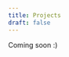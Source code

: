 ```yaml
---
title: Projects
draft: false
---
```


Coming soon :)

<!--Hello 👋 Welcome to my projects page.

## Applications

### Procedural Audio Workstation

{{< image-wide src="/images/workstation-1.png" >}}

A tool for procedurally generated music. Maecenas sit amet justo a diam malesuada pulvinar. Vivamus nec lorem ornare ex facilisis ultricies at pellentesque felis. Aliquam vitae risus nisi. Curabitur a libero vitae mauris dictum eleifend. Curabitur et porttitor sapien.

Tags (no underling). Links to demo, site, source, etc (underlined)

---

### Procedural Audio Player

{{< image-wide src="/images/workstation-1.png" >}}

A tool for procedurally generated music. Maecenas sit amet justo a diam malesuada pulvinar. Vivamus nec lorem ornare ex facilisis ultricies at pellentesque felis. Aliquam vitae risus nisi. Curabitur a libero vitae mauris dictum eleifend. Curabitur et porttitor sapien.

Tags (no underling). Links to demo, site, source, etc (underlined)

---

## Repositories

{{< project-left img="/images/workstation-1.png" title="CMajor Compiler" description="Here is a description with more text and I am adding more words to make it longer which will make it more like the description I want to put here.">}}

{{< project-right img="/images/workstation-1.png" title="Rust DSP Library" description="Here is a description with more text and I am adding more words to make it longer which will make it more like the description I want to put here.">}}

{{< project-left img="/images/modality.gif" title="Modality" description="Here is a description with more text and I am adding more words to make it longer which will make it more like the description I want to put here.">}}

---

### Other

- Cybersecurity
  - Arrow framework
  - Rise framework
  - Rise decompiler
- Audio Programming
  - Open source cmajor compiler
- AI
  - Neural network in assembly

---

## Writeups

| Category | Description | Link |
| --- | --- | --- |
| Machine Learning | Solutions for the textbook "Mathematics for Machine Learning" | Link |
| Machine Learning | Solutions for the textbook "Other Textbook" | Link |
| Machine Learning | Solutions for the textbook "Other Textbook" | Link |
| Cybersecurity | Solutions for the book "Practical Malware Analysis" | Link |
| Cybersecurity | Solutions to the cryptopals challenges | Link |
| Cybersecurity | My first impressions of the Ghidra decompiler | Link |
| Physics | Solutions for Spacetime and Geometry | Link |
| Physics | Solutions for Griffiths Quantum Mechanics | Link |

---

### Other

- VFX
  - Core disruption game
  - Midjourney AI artworks
- Wikipedia contributions
  - HeartMath Institute
  - 2008 financial crisis maybe
  - Philosophy articles on propositions, assertion, reference, etc
-->